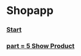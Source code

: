 # Shopapp
<!-- ### []('') -->

### [Start]('https://github.com/codewithrafiq/flutter_shopApp/commit/aae74e0addc9fae950693f04a6d762db7aa6fab5)
### [part = 5 Show Product]('https://github.com/codewithrafiq/flutter_shopApp/tree/c708854d41ca7a91cd1668b32c499002e1262321') 
